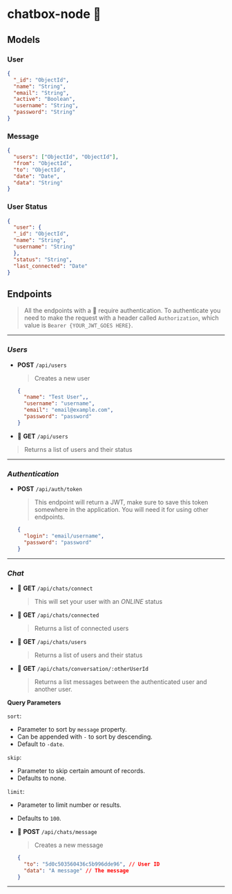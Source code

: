 # chatbox-node 🚀

## **Models**

### User

  ```json
  {
    "_id": "ObjectId",
    "name": "String",
    "email": "String",
    "active": "Boolean",
    "username": "String",
    "password": "String"
  }
  ```
  
### Message

  ```json
  {
    "users": ["ObjectId", "ObjectId"],
    "from": "ObjectId",
    "to": "ObjectId",
    "date": "Date",
    "data": "String"
  }
  ```
  
### User Status

  ```json
  {
    "user": {
    "_id": "ObjectId",
    "name": "String",
    "username": "String"
    },
    "status": "String",
    "last_connected": "Date"
  }
  ```

## **Endpoints**

> All the endpoints with a 🔐 require authentication. To authenticate you need to make the request with a header called `Authorization`, which value is `Bearer {YOUR_JWT_GOES HERE}`.

---

### _Users_

- **POST** `/api/users`

  > Creates a new user

  ```json
  {
    "name": "Test User",,
    "username": "username",
    "email": "email@example.com",
    "password": "password"
  }
  ```
  
- 🔐 **GET** `/api/users`

> Returns a list of users and their status

---

### _Authentication_

- **POST** `/api/auth/token`

  > This endpoint will return a JWT, make sure to save this token somewhere in the application. You will need it for using other endpoints.

  ```json
  {
    "login": "email/username",
    "password": "password"
  }
  ```

---

### _Chat_

- 🔐 **GET** `/api/chats/connect`

  > This will set your user with an _ONLINE_ status

- 🔐 **GET** `/api/chats/connected`

  > Returns a list of connected users

- 🔐 **GET** `/api/chats/users`

  > Returns a list of users and their status
  
- 🔐 **GET** `/api/chats/conversation/:otherUserId`

  > Returns a list messages between the authenticated user and another user.
  
**Query Parameters**
      
`sort`: 
  - Parameter to sort by `message` property.
  - Can be appended with `-` to sort by descending.
  - Default to `-date`.

`skip`:
  - Parameter to skip certain amount of records.
  - Defaults to none.

`limit`:
  - Parameter to limit number or results.
  - Defaults to `100`.

- 🔐 **POST** `/api/chats/message`
  > Creates a new message
  ```json
  {
    "to": "5d0c503560436c5b996dde96", // User ID
    "data": "A message" // The message
  }
  ```

---
